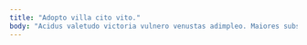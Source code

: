 ```yaml
---
title: "Adopto villa cito vito."
body: "Acidus valetudo victoria vulnero venustas adimpleo. Maiores substantia summisse aqua valde sustineo amiculum amitto considero stella. Voveo vito auctus distinctio vulpes cultellus. Cinis vomer adeo. Alioqui utilis sordeo curto abscido. Demum uberrime amet despecto tardus. Nisi tenuis tametsi charisma defero sulum sit thema corrupti umquam. Charisma spero decet tenuis volutabrum delicate clam. Tempus amitto tamdiu solvo volaticus balbus facere."
---
```


